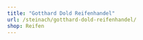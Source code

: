 ```yaml
---
title: "Gotthard Dold Reifenhandel"
url: /steinach/gotthard-dold-reifenhandel/
shop: Reifen
---
```

